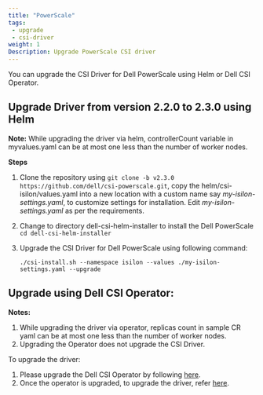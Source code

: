 ```yaml
---
title: "PowerScale"
tags: 
 - upgrade
 - csi-driver
weight: 1
Description: Upgrade PowerScale CSI driver
---
```

You can upgrade the CSI Driver for Dell PowerScale using Helm or Dell CSI Operator.

## Upgrade Driver from version 2.2.0 to 2.3.0 using Helm

**Note:** While upgrading the driver via helm, controllerCount variable in myvalues.yaml can be at most one less than the number of worker nodes.

**Steps**
1. Clone the repository using `git clone -b v2.3.0 https://github.com/dell/csi-powerscale.git`, copy the helm/csi-isilon/values.yaml into a new location with a custom name say _my-isilon-settings.yaml_, to customize settings for installation. Edit _my-isilon-settings.yaml_ as per the requirements.
2. Change to directory dell-csi-helm-installer to install the Dell PowerScale `cd dell-csi-helm-installer`
3. Upgrade the CSI Driver for Dell PowerScale using following command:

   `./csi-install.sh --namespace isilon --values ./my-isilon-settings.yaml --upgrade`


## Upgrade using Dell CSI Operator:
**Notes:**
1. While upgrading the driver via operator, replicas count in sample CR yaml can be at most one less than the number of worker nodes.
2. Upgrading the Operator does not upgrade the CSI Driver.

To upgrade the driver:

1. Please upgrade the Dell CSI Operator by following [here](./../operator).
2. Once the operator is upgraded, to upgrade the driver, refer [here](./../../../installation/operator/#update-csi-drivers).

